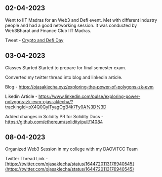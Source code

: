 ## 02-04-2023

Went to IIT Madras for an Web3 and Defi event. Met with different industry people and had a good networking session. 
It was conducted by Web3Bharat and Finance Club IIT Madras.

Tweet - [Crypto and Defi Day](https://twitter.com/ojasaklecha/status/1642724140330409986)

## 03-04-2023

Classes Started Started to prepare for final semester exam.

Converted my twitter thread into blog and linkedin article.

Blog - 
https://ojasaklecha.xyz/exploring-the-power-of-polygons-zk-evm

Likedin Article - 
https://www.linkedin.com/pulse/exploring-power-polygons-zk-evm-ojas-aklecha/?trackingId=pX4Q0QylTyagOgB4k7Fy0A%3D%3D

Added changes in Solidity PR for Solidity Docs - 
https://github.com/ethereum/solidity/pull/14084

## 08-04-2023

Organized Web3 Session in my college with my DAOVITCC Team

Twitter Thread Link - [https://twitter.com/ojasaklecha/status/1644720113176940545](https://twitter.com/ojasaklecha/status/1644720113176940545)
